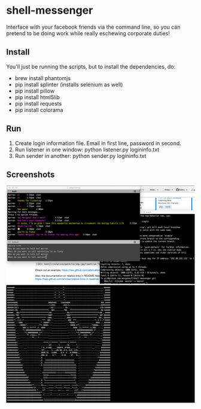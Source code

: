 # shell-messenger
Interface with  your facebook friends via the command line, so you can pretend to be doing work while really eschewing corporate duties!

Install 
-------
You'll just be running the scripts, but to install the dependencies, do:
+ brew install phantomjs
+ pip install splinter (installs selenium as well)
+ pip install pillow
+ pip install html5lib
+ pip install requests
+ pip install colorama 

Run
-------
1. Create login information file. Email in first line, password in second. 
2. Run listener in one window: python listener.py logininfo.txt
3. Run sender in another: python sender.py logininfo.txt

Screenshots
------
![Alt text](https://raw.githubusercontent.com/morganecf/shell-messenger/master/convo.png "Chat with friends about your miserable cubicle existence")
![Alt text](https://raw.githubusercontent.com/morganecf/shell-messenger/master/ascii.png "We even do ascii art! Ironically invalidating the raison d'etre of this app as a means to circumvent the corporocratic eye")
